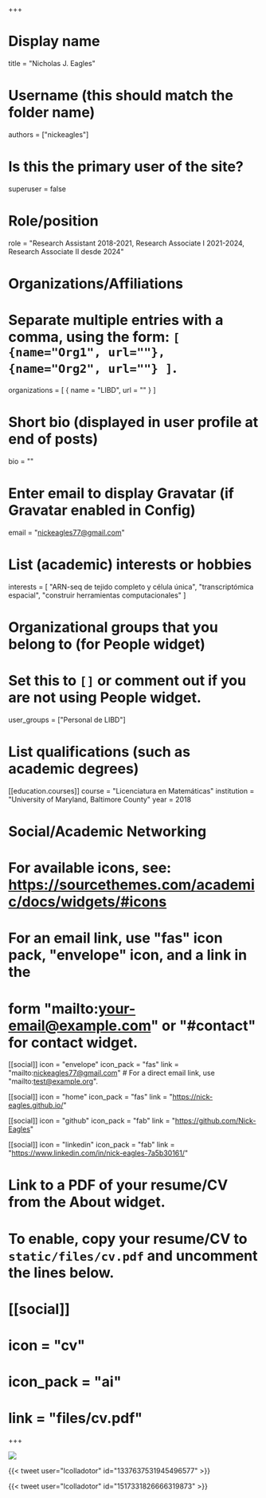+++
# Display name
title = "Nicholas J. Eagles"

# Username (this should match the folder name)
authors = ["nickeagles"]

# Is this the primary user of the site?
superuser = false

# Role/position
role = "Research Assistant 2018-2021, Research Associate I 2021-2024, Research Associate II desde 2024"

# Organizations/Affiliations
#   Separate multiple entries with a comma, using the form: `[ {name="Org1", url=""}, {name="Org2", url=""} ]`.
organizations = [ { name = "LIBD", url = "" } ]

# Short bio (displayed in user profile at end of posts)
bio = ""

# Enter email to display Gravatar (if Gravatar enabled in Config)
email = "nickeagles77@gmail.com"

# List (academic) interests or hobbies
interests = [
  "ARN-seq de tejido completo y célula única",
  "transcriptómica espacial",
  "construir herramientas computacionales"
]

# Organizational groups that you belong to (for People widget)
#   Set this to `[]` or comment out if you are not using People widget.
user_groups = ["Personal de LIBD"]

# List qualifications (such as academic degrees)
[[education.courses]]
  course = "Licenciatura en Matemáticas"
  institution = "University of Maryland, Baltimore County"
  year = 2018

# Social/Academic Networking
# For available icons, see: https://sourcethemes.com/academic/docs/widgets/#icons
#   For an email link, use "fas" icon pack, "envelope" icon, and a link in the
#   form "mailto:your-email@example.com" or "#contact" for contact widget.

[[social]]
  icon = "envelope"
  icon_pack = "fas"
  link = "mailto:nickeagles77@gmail.com"  # For a direct email link, use "mailto:test@example.org".
  
[[social]]
  icon = "home"
  icon_pack = "fas"
  link = "https://nick-eagles.github.io/"

[[social]]
  icon = "github"
  icon_pack = "fab"
  link = "https://github.com/Nick-Eagles"
  
[[social]]
    icon = "linkedin"
    icon_pack = "fab"
    link = "https://www.linkedin.com/in/nick-eagles-7a5b30161/"

# Link to a PDF of your resume/CV from the About widget.
# To enable, copy your resume/CV to `static/files/cv.pdf` and uncomment the lines below.
# [[social]]
#   icon = "cv"
#   icon_pack = "ai"
#   link = "files/cv.pdf"

+++

![](http://ghchart.rshah.org/DA2536/nick-eagles.svg)

{{< tweet user="lcolladotor" id="1337637531945496577" >}}

{{< tweet user="lcolladotor" id="1517331826666319873" >}}
